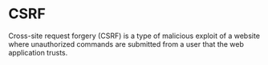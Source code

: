 # CSRF

Cross-site request forgery (CSRF) is a type of malicious exploit of a website where unauthorized commands are submitted from a user that the web application trusts.
